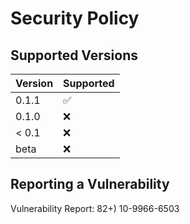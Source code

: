 # Security Policy

## Supported Versions


| Version | Supported          |
| ------- | ------------------ |
| 0.1.1   | :white_check_mark: |
| 0.1.0   | :x:                |
| < 0.1   | :x:                |
| beta    | :x:                |

## Reporting a Vulnerability

Vulnerability Report: 82+) 10-9966-6503
